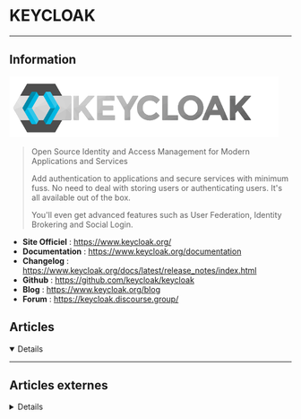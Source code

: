 # KEYCLOAK
---

## <i class="fa-solid fa-hashtag"></i> Information

![Logo](../../_media/apps/keycloak/keycloak_logo.png ':size=250 :no-zoom')


> <i class="fa-solid fa-quote-left"></i> Open Source Identity and Access Management for Modern Applications and Services
>
> Add authentication to applications and secure services with minimum fuss. No need to deal with storing users or authenticating users. It's all available out of the box.
> 
> You'll even get advanced features such as User Federation, Identity Brokering and Social Login. <i class="fa-solid fa-quote-left fa-rotate-180"></i>


- <i class="fa-solid fa-globe"></i> **Site Officiel** : https://www.keycloak.org/
- <i class="fa-solid fa-book"></i> **Documentation** : https://www.keycloak.org/documentation
- <i class="fa-solid fa-file-circle-question"></i> **Changelog** : https://www.keycloak.org/docs/latest/release_notes/index.html
- <i class="fa-brands fa-github"></i> **Github** : https://github.com/keycloak/keycloak
- <i class="fab fa-blogger-b"></i> **Blog** : https://www.keycloak.org/blog
- <i class="fas fa-comments"></i> **Forum** : https://keycloak.discourse.group/



## <i class="fa-regular fa-newspaper"></i> Articles

<details open>

</details>

---

## <i class="fa-solid fa-glasses"></i> Articles externes

<details>

- [Enabling metrics in RH-SSO](https://gexperts.com/wp/enabling-metrics-in-rh-sso/)
- [What Keycloak Is and What It Does?](https://dzone.com/articles/what-is-keycloak-and-when-it-may-help-you)
- [API login and JWT token generation using Keycloak](https://developers.redhat.com/blog/2020/01/29/api-login-and-jwt-token-generation-using-keycloak/)
- [Installer Keycloak 15 sur Ubuntu 20.04 (sans Docker)](https://blog.zwindler.fr/2021/08/30/installer-keycloak-15-sur-ubuntu-20-04-sans-docker/)
- [Keycloak Cluster Setup With kube_ping](https://dzone.com/articles/setup-keycloak-cluster-with-kube-ping-in-kubernete)
- [Keycloak: Core concepts of open source identity and access management](https://developers.redhat.com/blog/2019/12/11/keycloak-core-concepts-of-open-source-identity-and-access-management/)
- [Single Sign-On Made Easy with Keycloak / Red Hat SSO](https://developers.redhat.com/blog/2018/03/19/sso-made-easy-keycloak-rhsso/)
- [USER AUTHENTICATION WITH KEYCLOAK – PART 1: REACT FRONT-END](https://scalac.io/user-authentication-keycloak-1/)
- [Using Keycloak instead of Picketlink for SAML-based authentication](https://developers.redhat.com/blog/2019/08/27/using-keycloak-instead-of-picketlink-for-saml-based-authentication/)

</details>
